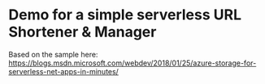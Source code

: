 # Demo for a simple serverless URL Shortener & Manager

Based on the sample here: https://blogs.msdn.microsoft.com/webdev/2018/01/25/azure-storage-for-serverless-net-apps-in-minutes/
